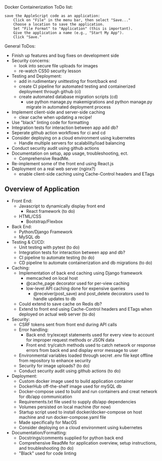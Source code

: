 Docker Containerization ToDo list:

    save the AppleScript code as an application:
        Click on "File" in the menu bar, then select "Save..."
        Choose a location to save the application.
        Set "File Format" to "Application" (this is important).
        Give the application a name (e.g., "Start My App").
        Click "Save."

General ToDos:
- Finish up features and bug fixes on development side
- Security concerns:
  - look into secure file uploads for images
  - re-watch CS50 security lesson
- Testing and Deployment:
  - add in rudimentary unittesting for front/back end
  - create CI pipeline for automated testing and containerized deployment through github (ci)
  - create automated database migration scripts (cd)
      - use python manage.py makemigrations and python manage.py migrate in automated deployment process
- Implement client-side and server-side caching
    - clear cache when updating a recipe!
- Use "black" linting code for formatting
- Integration tests for interaction between app add db?
- Seperate github action workflows for ci and cd
- Consider deploying on a cloud environment using kubernetes
    - Handle multiple servers for scalability/load balancing
- Conduct security audit using github actions
- Documentation on setup, app usage, troubleshooting, ect.
    - Comprehensive ReadMe.
- Re-implement some of the front end using React.js
- Deployment on a real web server (nginx?)
    - enable client-side caching using Cache-Control headers and ETags

## Overview of Application
- Front End:
    - Javascript to dynamically display front end
        - React framework (to do)
    - HTML/CSS
        - Bootstrap/Flexbox
- Back End:
    - Python/Django Framework
    - MySQL db
- Testing & CI/CD:
    - Unit testing with pytest (to do)
    - Integration tests for interaction between app and db?
    - CI pipeline to automate testing (to do)
    - CD pipeline to automate containerization and db migrations (to do)
- Caching:
    - Implementation of back end caching using Django framework
        - memcached on local host
        - @cache_page decorator used for per-view caching
        - low-level API caching done for expensive queries
            - @receiver(post_save) and post_delete decorators used to handle updates to db
    - Could extend to save cache on Redis db?
    - Extend to front end using Cache-Control headers and ETags when deployed on actual web server (to do)
- Security:
    - CSRF tokens sent from front end during API calls
    - Error handling:
        - Back end: try/except statements used for every view to account for improper request methods or JSON data
        - Front end: try/catch methods used to catch network or response errors from back end and display error message to user
    - Environmental variables loaded through secret .env file kept offline from repository to enhance security
    - Security for image uploads? (to do)
    - Conduct security audit using github actions (to do)
- Deployment:
    - Custom docker image used to build application container
    - DockerHub off-the-shelf image used for mySQL db
    - Docker-compose used to build and run containers and creat network for db/app communication
    - Requirements.txt file used to supply db/app dependencies
    - Volumes persisted on local machine (for now)
    - Startup script used to install docker/docker-compose on host machine and run docker-compose.yaml file
    - Made specifically for MacOS
    - Consider deploying on a cloud environment using kubernetes
- Documentation/Formatting:
    - Docstrings/comments supplied for python back end
    - Comprehensive ReadMe for application overview, setup instructions, and troubleshooting (to do)
    - "Black" used for code linting
